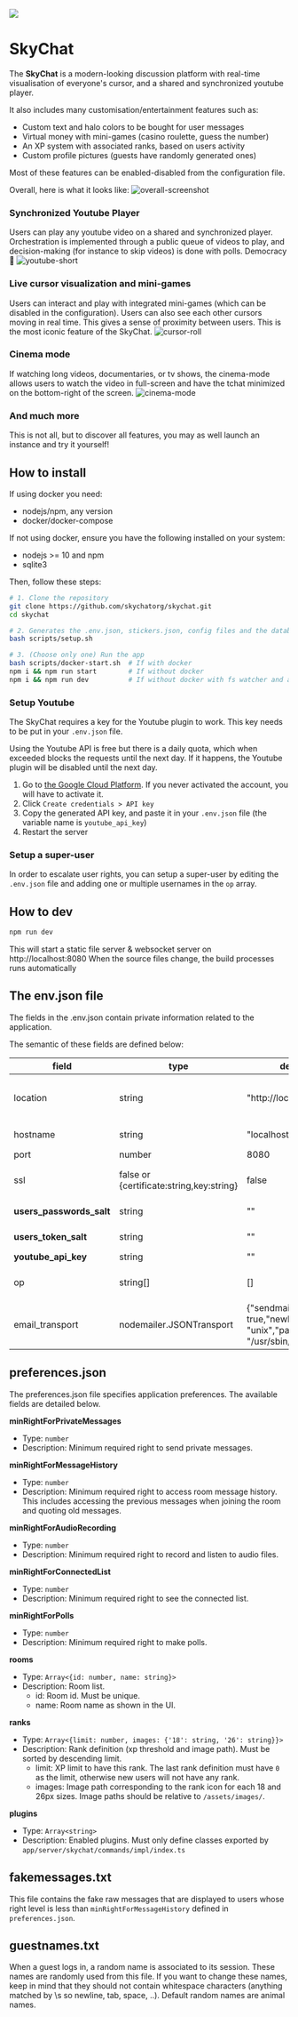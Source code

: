 ![](./app/client/assets/assets/logo.png)



# SkyChat

The **SkyChat** is a modern-looking discussion platform with real-time visualisation of everyone's cursor, and a shared and synchronized youtube player.

It also includes many customisation/entertainment features such as:
- Custom text and halo colors to be bought for user messages
- Virtual money with mini-games (casino roulette, guess the number)
- An XP system with associated ranks, based on users activity
- Custom profile pictures (guests have randomly generated ones)

Most of these features can be enabled-disabled from the configuration file.

Overall, here is what it looks like:
![overall-screenshot](./doc/screenshot.png)
### Synchronized Youtube Player

Users can play any youtube video on a shared and synchronized player. Orchestration is implemented through a public queue of videos to play, and decision-making (for instance to skip videos) is done with polls. Democracy 💯
![youtube-short](./doc/youtube-short.gif)

### Live cursor visualization and mini-games

Users can interact and play with integrated mini-games (which can be disabled in the configuration).
Users can also see each other cursors moving in real time. This gives a sense of proximity between users. This is the most iconic feature of the SkyChat.
![cursor-roll](./doc/cursor-roll.gif)

### Cinema mode

If watching long videos, documentaries, or tv shows, the cinema-mode allows users to watch the video in full-screen and have the tchat minimized on the bottom-right of the screen.
![cinema-mode](./doc/cinema-mode.gif)

### And much more

This is not all, but to discover all features, you may as well launch an instance and try it yourself!

## How to install

If using docker you need:
- nodejs/npm, any version
- docker/docker-compose

If not using docker, ensure you have the following installed on your system:
- nodejs >= 10 and npm
- sqlite3

Then, follow these steps:

```bash
# 1. Clone the repository
git clone https://github.com/skychatorg/skychat.git
cd skychat

# 2. Generates the .env.json, stickers.json, config files and the database
bash scripts/setup.sh

# 3. (Choose only one) Run the app
bash scripts/docker-start.sh  # If with docker
npm i && npm run start        # If without docker
npm i && npm run dev          # If without docker with fs watcher and auto rebuild/restart
```

### Setup Youtube

The SkyChat requires a key for the Youtube plugin to work. This key needs to be put in your `.env.json` file.

Using the Youtube API is free but there is a daily quota, which when exceeded blocks the requests until the next day. If it happens, the Youtube plugin will be disabled until the next day. 

1. Go to [the Google Cloud Platform](https://console.cloud.google.com/apis/api/youtube.googleapis.com/credentials). If you never activated the account, you will have to activate it. 
2. Click `Create credentials > API key`
3. Copy the generated API key, and paste it in your `.env.json` file (the variable name is `youtube_api_key`)
4. Restart the server


### Setup a super-user

In order to escalate user rights, you can setup a super-user by editing the `.env.json` file and adding one or multiple usernames in the `op` array.

## How to dev

```bash
npm run dev
```

This will start a static file server & websocket server on http://localhost:8080
When the source files change, the build processes runs automatically

## The env.json file

The fields in the .env.json contain private information related to the application.

The semantic of these fields are defined below:


| field                    | type                                      | default                                                           | semantic                                                                                            |
|--------------------------|-------------------------------------------|-------------------------------------------------------------------|-----------------------------------------------------------------------------------------------------|
| location                 | string                                    | "http://localhost:8080"                                           | Server location, i.e. what user need to put in their browser to access your app                     |
| hostname                 | string                                    | "localhost"                                                       | Hostname the server will listen to                                                                  |
| port                     | number                                    | 8080                                                              | Server port                                                                                         |
| ssl                      | false or {certificate:string,key:string}  | false                                                             | SSL configuration (paths to certificate and key files). Use false if SSL is disabled.               |
| **users_passwords_salt** | string                                    | ""                                                                | Password salt. MUST be set manually.                                                                |
| **users_token_salt**     | string                                    | ""                                                                | Token salt. MUST be set manually.                                                                   |
| **youtube_api_key**      | string                                    | ""                                                                | Youtube api key                                                                                     |
| op                       | string[]                                  | []                                                                | OP usernames. OP usernames can use the /setright command.                                           |
| email_transport          | nodemailer.JSONTransport                  | {"sendmail": true,"newline": "unix","path": "/usr/sbin/sendmail"} | Value given to [nodemailer.createTransport](https://nodemailer.com/about/) to initialize the mailer |


## preferences.json

The preferences.json file specifies application preferences. The available fields are detailed below.

**minRightForPrivateMessages**

- Type: `number`
- Description: Minimum required right to send private messages.

**minRightForMessageHistory**

- Type: `number`
- Description: Minimum required right to access room message history. This includes accessing the previous messages when joining the room and quoting old messages.

**minRightForAudioRecording**

- Type: `number`
- Description: Minimum required right to record and listen to audio files.

**minRightForConnectedList**

- Type: `number`
- Description: Minimum required right to see the connected list.

**minRightForPolls**

- Type: `number`
- Description: Minimum required right to make polls.

**rooms**

- Type: `Array<{id: number, name: string}>`
- Description: Room list.
  - id: Room id. Must be unique.
  - name: Room name as shown in the UI.

**ranks**

- Type: `Array<{limit: number, images: {'18': string, '26': string}}>`
- Description: Rank definition (xp threshold and image path). Must be sorted by descending limit.
  - limit: XP limit to have this rank. The last rank definition must have `0` as the limit, otherwise new users will not have any rank.
  - images: Image path corresponding to the rank icon for each 18 and 26px sizes. Image paths should be relative to `/assets/images/`.


**plugins**

- Type: `Array<string>`
- Description: Enabled plugins. Must only define classes exported by `app/server/skychat/commands/impl/index.ts`


## fakemessages.txt

This file contains the fake raw messages that are displayed to users whose right level is less than `minRightForMessageHistory` defined in `preferences.json`.

## guestnames.txt

When a guest logs in, a random name is associated to its session. These names are randomly used from this file. If you want to change these names, keep in mind that they should not contain whitespace characters (anything matched by \s so newline, tab, space, ..). Default random names are animal names.
